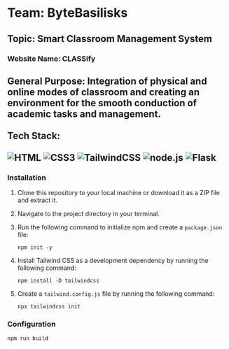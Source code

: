 # Team: ByteBasilisks

## Topic: Smart Classroom Management System

### Website Name: CLASSify

**General Purpose:**  Integration of physical and online modes of classroom and creating an environment for the smooth conduction of academic tasks and management.
<br><br>
Tech Stack: <br><br>
![HTML](https://img.shields.io/badge/HTML-orange?style=for-the-badge&logoColor=white)
![CSS3](https://img.shields.io/badge/css3-%231572B6.svg?style=for-the-badge&logo=css3&logoColor=white)
![TailwindCSS](https://img.shields.io/badge/tailwindcss-%2338B2AC.svg?style=for-the-badge&logo=tailwind-css&logoColor=white)
![node.js](https://img.shields.io/badge/node.js-6DA55F?style=for-the-badge&logo=node.js&logoColor=white)
![Flask](https://img.shields.io/badge/FLASK-white?style=for-the-badge&logoColor=black)
---
### Installation

1. Clone this repository to your local machine or download it as a ZIP file and extract it.

2. Navigate to the project directory in your terminal.

3. Run the following command to initialize npm and create a `package.json` file:

    ```
    npm init -y
    ```

4. Install Tailwind CSS as a development dependency by running the following command:

    ```
    npm install -D tailwindcss
    ```

5. Create a `tailwind.config.js` file by running the following command:

    ```
    npx tailwindcss init
    ```

### Configuration

```
npm run build
```


